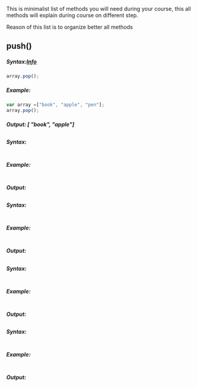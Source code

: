 This is minimalist list of methods you will need during your course,
this all methods will explain during course on different step. 

Reason of this list is to  organize better all methods 

## push() 
##### Syntax:[Info](https://developer.mozilla.org/en-US/docs/Web/JavaScript/Reference/Global_Objects/Array/push)
```JavaScript 
array.pop();
```
##### Example:
```JavaScript
var array =["book", "apple", "pen"];
array.pop();
```
##### Output: [ "book", "apple"]

## 
##### Syntax:
```JavaScript 

```
##### Example:
```JavaScript

```
##### Output:

## 
##### Syntax:
```JavaScript 

```
##### Example:
```JavaScript

```
##### Output:

## 
##### Syntax:
```JavaScript 

```
##### Example:
```JavaScript

```
##### Output:

## 
##### Syntax:
```JavaScript 

```
##### Example:
```JavaScript

```
##### Output:


